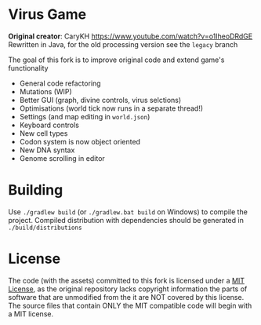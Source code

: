 # Virus Game
**Original creator**: CaryKH https://www.youtube.com/watch?v=o1IheoDRdGE  
Rewritten in Java, for the old processing version see the `legacy` branch

The goal of this fork is to improve original code and extend game's functionality
- General code refactoring
- Mutations (WIP)
- Better GUI (graph, divine controls, virus selctions)
- Optimisations (world tick now runs in a separate thread!)
- Settings (and map editing in `world.json`)
- Keyboard controls
- New cell types
- Codon system is now object oriented
- New DNA syntax
- Genome scrolling in editor

# Building
Use `./gradlew build` (or `./gradlew.bat build` on Windows) to compile the project. Compiled distribution with dependencies should be generated in `./build/distributions`

# License
The code (with the assets) committed to this fork is licensed under a [MIT License](https://choosealicense.com/licenses/mit),
as the original repository lacks copyright information the parts of software that are unmodified from the it are NOT covered by this license.
The source files that contain ONLY the MIT compatible code will begin with a MIT license.
